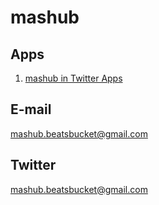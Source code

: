 # mashub
## Apps
1. [mashub in Twitter Apps](https://apps.twitter.com/app/8467750)

## E-mail
mashub.beatsbucket@gmail.com

## Twitter
mashub.beatsbucket@gmail.com

